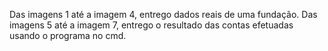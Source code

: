 Das imagens 1 até a imagem 4, entrego dados reais de uma fundação.
Das imagens 5 até a imagem 7, entrego o resultado das contas efetuadas usando o programa no cmd.
